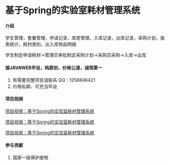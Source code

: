 # 基于Spring的实验室耗材管理系统

#### 介绍
学生管理，套餐管理，申请记录，库房管理，入库记录，出库记录，采购计划，报表统计，耗材类别，出入库物品明细

学生制定申请耗材->管理员审批制定采购计划->采购员采购->入库->出库


#### 接JAVAWEB毕设，纯原创，价格公道，诚信第一

1.  有需要完整项目请联系 QQ：1258846421
2.  价格私聊，可充当毕设



#### 项目视频
[项目视频：基于Spring的实验室耗材管理系统](https://www.bilibili.com/video/BV1y94y1f783/)

[项目视频：基于Spring的实验室耗材管理系统](https://www.bilibili.com/video/BV1y94y1f783/)

[项目视频：基于Spring的实验室耗材管理系统](https://www.bilibili.com/video/BV1y94y1f783/)


#### 参与贡献

1.  国家一级保护废物
